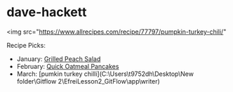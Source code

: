 # dave-hackett

<img src="https://www.allrecipes.com/recipe/77797/pumpkin-turkey-chili/"

Recipe Picks:

- January: [Grilled Peach Salad](../recipe/jan/grilled-peach-salad.md)
- February: [Quick Oatmeal Pancakes](../recipe/feb/quick-oatmeal-pancakes)
- March:  [pumkin turkey chilli](C:\Users\t9752dh\Desktop\New folder\Gitflow 2\EfreiLesson2_GitFlow\app\writer)